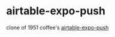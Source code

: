 # airtable-expo-push
clone of 1951 coffee's [airtable-expo-push](https://github.com/averyyip/airtable-expo-push)
